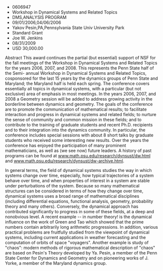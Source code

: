 
* 0606947
* Workshop in Dynamical Systems and Related Topics
* DMS,ANALYSIS PROGRAM
* 09/01/2006,04/06/2006
* Yakov Pesin,PA,Pennsylvania State Univ University Park
* Standard Grant
* Joe W. Jenkins
* 08/31/2009
* USD 30,000.00

Abstract This award continues the partial (but essential) support of NSF for
the fall meetings of the Workshop in Dynamical Systems and Related Topics for
the years 2006, 2007, and 2008. This represents the Penn State half of the Semi-
annual Workshop in Dynamical Systems and Related Topics, cosponsored for the
last 15 years by the dynamics groups of Penn State and Maryland; the Maryland
half is held each spring. The conference covers essentially all topics in
dynamical systems, with a particular (but not exclusive) area of emphasis in
most meetings. In the years 2006, 2007, and 2008 a Geometry session will be
added to address growing activity in the borderline between dynamics and
geometry. The goals of the conference are to promote the communication of
mathematical results; to facilitate interaction and progress in dynamical
systems and related fields; to nurture the sense of community and common mission
in these fields; and to contribute to the training of graduate students and
recent Ph.D. recipients and to their integration into the dynamics community. In
particular, the conference includes special sessions with about 8 short talks by
graduate students who received some interesting new results. Over the years the
conference has enjoyed the participation of many prominent mathematicians, as
well as (we see now) future leaders. A history of past programs can be found at
www.math.psu.edu/research/dynsust/dw.html and
www.math.psu.edu/research/dynsust/dw-archive.html.

In general terms, the field of dynamical systems studies the way in which
systems change over time, especially, how typical trajectories of a system
behave over time, and when properties of interest in a system are stable under
perturbations of the system. Because so many mathematical structures can be
considered in terms of how they change over time, dynamical systems uses a broad
range of mathematical disciplines (including differential equations, functional
analysis, geometry, probability theory and many others). Conversely, the
dynamical approach has contributed significantly to progress in some of these
fields, at a deep and nonobvious level. A recent example -- in number theory! is
the dynamical influence on the work of Green and Tao which showed that the prime
numbers contain arbitrarily long arithmetic progressions. In addition, various
practical problems are fruitfully studied from the viewpoint of dynamical
systems, including current applications in weather forecasting and the
computation of orbits of space "voyagers". Another example is study of "chaos":
modern methods of rigorous mathematical description of "chaos" are based on
Pesin's Theory developed by Ya. Pesin, a member of the Penn State Center for
Dynamics and Geometry and on pioneering works of J. Yorke, a member of the
Maryland dynamics group.


